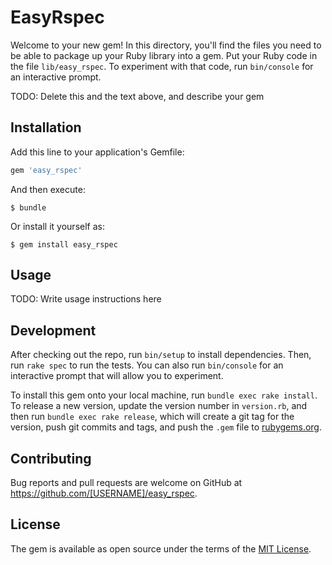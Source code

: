 # EasyRspec

Welcome to your new gem! In this directory, you'll find the files you need to be able to package up your Ruby library into a gem. Put your Ruby code in the file `lib/easy_rspec`. To experiment with that code, run `bin/console` for an interactive prompt.

TODO: Delete this and the text above, and describe your gem

## Installation

Add this line to your application's Gemfile:

```ruby
gem 'easy_rspec'
```

And then execute:

    $ bundle

Or install it yourself as:

    $ gem install easy_rspec

## Usage

TODO: Write usage instructions here

## Development

After checking out the repo, run `bin/setup` to install dependencies. Then, run `rake spec` to run the tests. You can also run `bin/console` for an interactive prompt that will allow you to experiment.

To install this gem onto your local machine, run `bundle exec rake install`. To release a new version, update the version number in `version.rb`, and then run `bundle exec rake release`, which will create a git tag for the version, push git commits and tags, and push the `.gem` file to [rubygems.org](https://rubygems.org).

## Contributing

Bug reports and pull requests are welcome on GitHub at https://github.com/[USERNAME]/easy_rspec.

## License

The gem is available as open source under the terms of the [MIT License](https://opensource.org/licenses/MIT).
